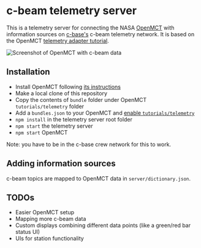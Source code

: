 c-beam telemetry server
=======================

This is a telemetry server for connecting the NASA [OpenMCT](https://nasa.github.io/openmct/) with information sources on [c-base's](https://c-base.org/) c-beam telemetry network. It is based on the OpenMCT [telemetry adapter tutorial](http://nasa.github.io/openmct/docs/tutorials/#telemetry-adapter).

![Screenshot of OpenMCT with c-beam data](https://pbs.twimg.com/media/CotctAfXYAAKCh0.jpg)

## Installation

* Install OpenMCT following [its instructions](https://nasa.github.io/openmct/getting-started/)
* Make a local clone of this repository
* Copy the contents of `bundle` folder under OpenMCT `tutorials/telemetry` folder
* Add a `bundles.json` to your OpenMCT and [enable `tutorials/telemetry`](http://nasa.github.io/openmct/docs/tutorials/#step-1-add-a-top-level-object)
* `npm install` in the telemetry server root folder
* `npm start` the telemetry server
* `npm start` OpenMCT

Note: you have to be in the c-base crew network for this to work.

## Adding information sources

c-beam topics are mapped to OpenMCT data in `server/dictionary.json`.

## TODOs

* Easier OpenMCT setup
* Mapping more c-beam data
* Custom displays combining different data points (like a green/red bar status UI)
* UIs for station functionality
